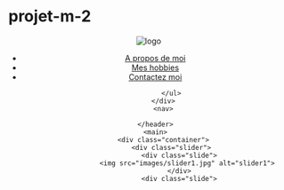 # projet-m-2

<DOCTYPE html>

<head>
    <meta charset="utf-8">
    <title>Projet M2</title>
    <link rel="stylesheet" href="style.css">
    <link rel="stylesheet" href="https://cdnjs.cloudflare.com/ajax/libs/font-awesome/4.7.0/css/font-awesome.min.css">
</head>

<body>
    <header>
        <div class="logo">
            <img src="images/logo.png" alt="logo">
        </div>
        <div class="Presentation">
            <ul>
                <li><a href="#A propos">A propos de moi</a></li>
                <li><a href="#Meshobbies">Mes hobbies</a></li>
                <li><a href="#Contactez moi">Contactez moi</a></li>

            </ul>
        </div>
        <nav>

    </header>
    <main>
        <div class="container">
            <div class="slider">
                <div class="slide">
                    <img src="images/slider1.jpg" alt="slider1">
                </div>
                <div class="slide">
